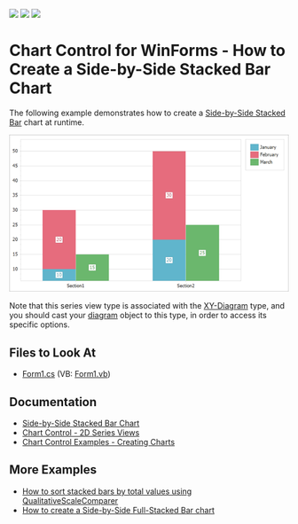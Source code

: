 <!-- default badges list -->
![](https://img.shields.io/endpoint?url=https://codecentral.devexpress.com/api/v1/VersionRange/128573839/14.2.3%2B)
[![](https://img.shields.io/badge/Open_in_DevExpress_Support_Center-FF7200?style=flat-square&logo=DevExpress&logoColor=white)](https://supportcenter.devexpress.com/ticket/details/E2092)
[![](https://img.shields.io/badge/📖_How_to_use_DevExpress_Examples-e9f6fc?style=flat-square)](https://docs.devexpress.com/GeneralInformation/403183)
<!-- default badges end -->

# Chart Control for WinForms - How to Create a Side-by-Side Stacked Bar Chart

The following example demonstrates how to create a [Side-by-Side Stacked Bar](https://docs.devexpress.com/WindowsForms/7565/controls-and-libraries/chart-control/series-views/2d-series-views/bar-series-views/side-by-side-stacked-bar-chart?p=netframework) chart at runtime.

![Side-by-side stacked bar sample](images/side-by-side-stacked-bar-chart.png)

Note that this series view type is associated with the [XY-Diagram](https://docs.devexpress.com/WindowsForms/5908/controls-and-libraries/chart-control/diagram/xy-diagram?p=netframework)
 type, and you should cast your [diagram](https://docs.devexpress.com/WindowsForms/DevExpress.XtraCharts.ChartControl.Diagram?p=netframework) object to this type, in order to access its specific options.

## Files to Look At

* [Form1.cs](./CS/SideBySideStackedBarChart/Form1.cs) (VB: [Form1.vb](./VB/SideBySideStackedBarChart/Form1.vb))

## Documentation

* [Side-by-Side Stacked Bar Chart](https://docs.devexpress.com/WindowsForms/7565/controls-and-libraries/chart-control/series-views/2d-series-views/bar-series-views/side-by-side-stacked-bar-chart)
* [Chart Control - 2D Series Views](https://docs.devexpress.com/WindowsForms/2960/controls-and-libraries/chart-control/series-views/2d-series-views)
* [Chart Control Examples - Creating Charts](https://docs.devexpress.com/WindowsForms/2458/controls-and-libraries/chart-control/examples#creating)

## More Examples

* [How to sort stacked bars by total values using QualitativeScaleComparer](https://github.com/DevExpress-Examples/how-to-sort-stacked-bars-by-total-values-using-qualitativescalecomparer-t585190)
* [How to create a Side-by-Side Full-Stacked Bar chart](https://github.com/DevExpress-Examples/how-to-create-a-side-by-side-full-stacked-bar-chart-e2093)